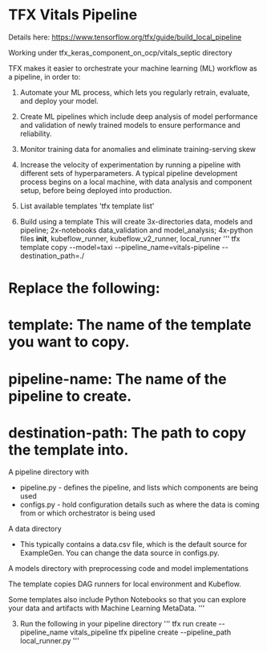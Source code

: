 # TFX Vitals Pipeline

Details here: https://www.tensorflow.org/tfx/guide/build_local_pipeline

Working under tfx_keras_component_on_ocp/vitals_septic directory

TFX makes it easier to orchestrate your machine learning (ML) workflow as a pipeline, in order to:

1. Automate your ML process, which lets you regularly retrain, evaluate, and deploy your model.
1. Create ML pipelines which include deep analysis of model performance and validation of newly trained models to ensure performance and reliability.
1. Monitor training data for anomalies and eliminate training-serving skew
1. Increase the velocity of experimentation by running a pipeline with different sets of hyperparameters.
A typical pipeline development process begins on a local machine, with data analysis and component setup, before being deployed into production.


1. List available templates
'tfx template list'

2. Build using a template
This will create 3x-directories data, models and pipeline; 2x-notebooks data_validation and model_analysis; 4x-python files __init__, kubeflow_runner, kubeflow_v2_runner, local_runner
'''
tfx template copy --model=taxi --pipeline_name=vitals-pipeline --destination_path=./

# Replace the following:
# template: The name of the template you want to copy.
# pipeline-name: The name of the pipeline to create.
# destination-path: The path to copy the template into.

A pipeline directory with
- pipeline.py - defines the pipeline, and lists which components are being used
- configs.py - hold configuration details such as where the data is coming from or which orchestrator is being used

A data directory
- This typically contains a data.csv file, which is the default source for ExampleGen. You can change the data source in configs.py.

A models directory with preprocessing code and model implementations

The template copies DAG runners for local environment and Kubeflow.

Some templates also include Python Notebooks so that you can explore your data and artifacts with Machine Learning MetaData.
'''

3. Run the following in your pipeline directory
'''
tfx run create --pipeline_name vitals_pipeline
tfx pipeline create --pipeline_path local_runner.py
'''


